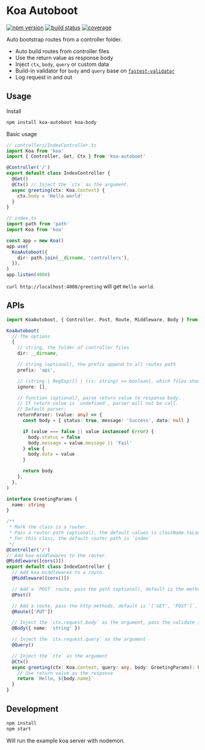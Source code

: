 # Koa Autoboot

[![npm version][npm-image]][npm-url]
[![build status][travis-image]][travis-url]
[![coverage][codecov-image]][codecov-url]

Auto bootstrap routes from a controller folder.

- Auto build routes from controller files
- Use the return value as response body
- Inject `ctx`, `body`, `query` or custom data
- Build-in validator for `body` and `query` base on [`fastest-validator`](https://github.com/icebob/fastest-validator)
- Log request in and out

## Usage

Install

```sh
npm install koa-autoboot koa-body
```

Basic usage

```ts
// controllers/IndexController.ts
import Koa from 'koa'
import { Controller, Get, Ctx } from 'koa-autoboot'

@Controller('/')
export default class IndexController {
  @Get()
  @Ctx() // Inject the `ctx` as the argument.
  async greeting(ctx: Koa.Context) {
    ctx.body = 'Hello world'
  }
}
```

```ts
// index.ts
import path from 'path'
import Koa from 'koa'

const app = new Koa()
app.use(
  KoaAutoboot({
    dir: path.join(__dirname, 'controllers'),
  }),
)
app.listen(4000)
```

`curl http://localhost:4000/greeting` will get `Hello world`.

## APIs

```ts
import KoaAutoboot, { Controller, Post, Route, Middleware, Body } from 'koa-autoboot'

KoaAutoboot(
  // The options
  {
    // string, the folder of controller files
    dir: __dirname,

    // string (optional), the prefix append to all routes path
    prefix: 'api',

    // (string | RegExp)[] | ((s: string) => boolean), which files should be ignore in dir.
    ignore: [],

    // function (optional), parse return value to response body.
    // If return value is `undefined`, parser will not be call.
    // Default parser:
    returnParser: (value: any) => {
      const body = { status: true, message: 'Success', data: null }

      if (value === false || value instanceof Error) {
        body.status = false
        body.message = value.message || 'Fail'
      } else {
        body.data = value
      }

      return body
    },
  },
)

interface GreetingParams {
  name: string
}

/**
 * Mark the class is a router.
 * Pass a router path (optional), the default values is className.toLowerCase().replace('controller', '')
 * For this class, the default router path is `index`
 */
@Controller('/')
// Add koa middlewares to the router.
@Middleware([cors()])
export default class IndexController {
  // Add koa middlewares to a route.
  @Middleware([cors()])

  // Add a `POST` route, pass the path (optional), default is the method name.
  @Post()

  // Add a route, pass the http methods, default is `['GET', 'POST']`.
  @Route(['PUT'])

  // Inject the `ctx.request.body` as the argument, pass the validate schema (optional)
  @Body({ name: 'string' })

  // Inject the `ctx.request.query` as the argument
  @Query()

  // Inject the `ctx` as the argument
  @Ctx()
  async greeting(ctx: Koa.Context, query: any, body: GreetingParams): Promise<string> {
    // Use return value as the response
    return `Hello, ${body.name}`
  }
}
```

## Development

```sh
npm install
npm start
```

Will run the example koa server with nodemon.

[npm-image]: https://img.shields.io/npm/v/koa-autoboot?style=flat-square
[npm-url]: https://www.npmjs.com/package/koa-autoboot
[travis-image]: https://img.shields.io/travis/com/4074/koa-autoboot?style=flat-square
[travis-url]: https://travis-ci.com/4074/koa-autoboot
[codecov-image]: https://img.shields.io/codecov/c/github/4074/koa-autoboot.svg?style=flat-square
[codecov-url]: https://app.codecov.io/gh/4074/koa-autoboot?branch=master
